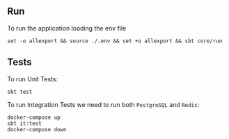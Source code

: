 ## Run
To run the application loading the env file

```shell
set -o allexport && source ./.env && set +o allexport && sbt core/run
```
## Tests

To run Unit Tests:

```
sbt test
```

To run Integration Tests we need to run both `PostgreSQL` and `Redis`:

```
docker-compose up
sbt it:test
docker-compose down
```